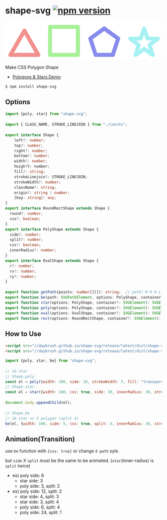 # shape-svg  [![npm version](https://badge.fury.io/js/shape-svg.svg)](https://badge.fury.io/js/shape-svg)

![](./polygon.png)

Make CSS Polygon Shape

* [Polygons & Stars Demo](https://codepen.io/daybrush/pen/ReYxLy)

```sh
$ npm install shape-svg
```

## Options
```ts
import {poly, star} from "shape-svg";

import { CLASS_NAME, STROKE_LINEJOIN } from "./consts";

export interface Shape {
    left?: number;
    top?: number;
    right?: number;
    bottom?: number;
    width?: number;
    heigh?t: number;
    fill?: string;
    strokeLinejoin?: STROKE_LINEJOIN;
    strokeWidth?: number;
    className?: string;
    origin?: string | number;
    [key: string]: any;
}
export interface RoundRectShape extends Shape {
  round?: number;
  css?: boolean;
}
export interface PolyShape extends Shape {
  side?: number;
  split?: number;
  css?: boolean;
  innerRadius?: number;
}
export interface OvalShape extends Shape {
  r?: number;
  rx?: number;
  ry?: number;
}

export function getPath(points: number[][]): string;  // path('M 0 0 L 0 0 Z');
export function be(path: SVGPathElement, options: PolyShape, container?: SVGElement): void;
export function star(options: PolyShape, container?: SVGElement): SVGElement;
export function poly(options: PolyShape, container?: SVGElement): SVGElement;
export function oval(options: OvalShape, container?: SVGElement): SVGElement;
export function rect(options: RoundRectShape, container?: SVGElement): SVGElement;
```


## How to Use
```html
<script src="//daybrush.github.io/shape-svg/release/latest/dist/shape-svg.js"></script>
<script src="//daybrush.github.io/shape-svg/release/latest/dist/shape-svg.min.js"></script>
```
```js
import {poly, star, be} from "shape-svg";

// 10 star
// Shape.poly
const el = poly({width: 100, side: 10, strokeWidth: 5, fill: "transparent", strokeLinejoin: "round"});
// Shape.star
const el = star({width: 100, css: true, side: 10, innerRadius: 30, strokeWidth: 5, strokeLinejoin: "bavel"});

document.body.appendChild(el);

// Shape.be
// 10 star => 5 polygon (split 4)
be(el, {width: 100, side: 5, css: true, split: 4, innerRadius: 30, strokeWidth: 5, strokeLinejoin: "bavel"});

```

## Animation(Transition)
use ```be``` function with ```{css: true}``` or change `d path` syle.

but ```side``` X ```split``` must be the same to be animated. (```star```(inner-radius) is ```split``` twice)

* ex) poly side: 6
  * star side: 3
  * poly side: 3, split: 2
* ex) poly side: 12, split: 2
  * star side: 4, split: 3
  * star side: 3, split: 4
  * poly side: 6, split: 4
  * poly side: 24, split: 1